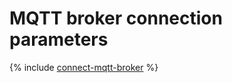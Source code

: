 # MQTT broker connection parameters

{% include [connect-mqtt-broker](../../_includes/iot-core/connect-mqtt-broker.md) %}

